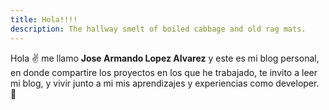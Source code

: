 ```yaml
---
title: Hola!!!!
description: The hallway smelt of boiled cabbage and old rag mats.
---
```


Hola ✌️  me llamo **Jose Armando Lopez Alvarez** y este es mi blog personal, en donde compartire los proyectos en los que he trabajado, te invito a leer mi blog, y vivir junto a mi mis aprendizajes y experiencias como developer.
🚀

